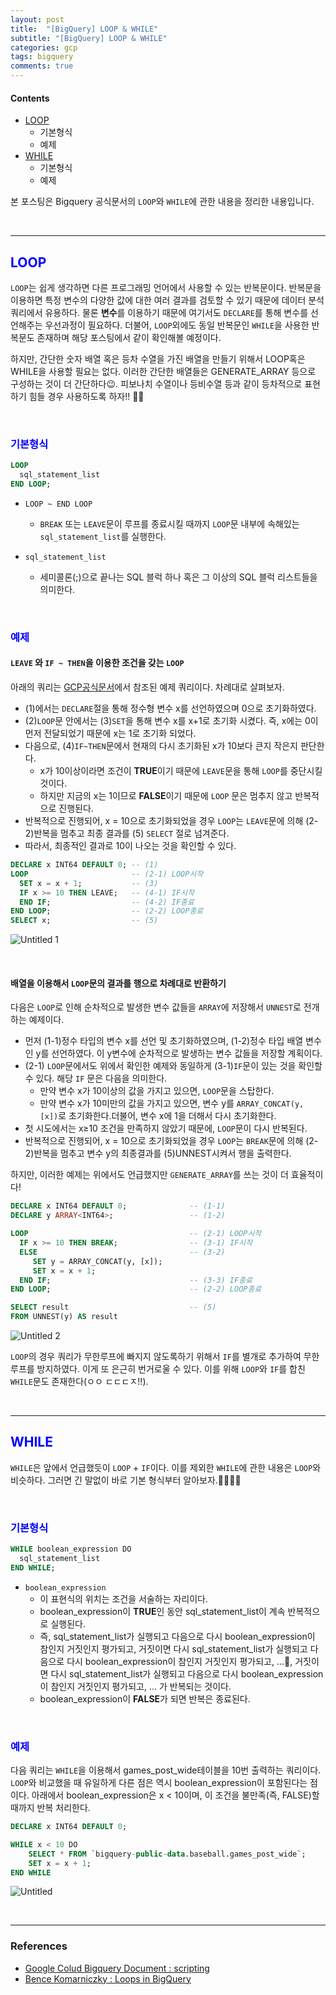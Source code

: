 ```yaml
---
layout: post
title:  "[BigQuery] LOOP & WHILE"
subtitle: "[BigQuery] LOOP & WHILE"
categories: gcp
tags: bigquery
comments: true
---
```




####  Contents
- [LOOP](#LOOP)
	- 기본형식
	- 예제
- [WHILE](#WHILE)
	- 기본형식
	- 예제

본 포스팅은 Bigquery 공식문서의 `LOOP`와 `WHILE`에  관한 내용을 정리한 내용입니다.

<br>

---

## <span style="color:blue">LOOP</span>

`LOOP`는 쉽게 생각하면 다른 프로그래밍 언어에서 사용할 수 있는 반복문이다. 반복문을 이용하면 특정 변수의 다양한 값에 대한 여러 결과를 검토할 수 있기 때문에 데이터 분석 쿼리에서 유용하다.  물론 **변수**를 이용하기 때문에 여기서도 `DECLARE`를 통해 변수를 선언해주는 우선과정이 필요하다. 더불어, `LOOP`외에도 동일 반복문인  `WHILE`을 사용한 반복문도 존재하며 해당 포스팅에서 같이 확인해볼 예정이다. 

하지만, 간단한 숫자 배열 혹은 등차 수열을 가진 배열을 만들기 위해서 LOOP혹은 WHILE을  사용할 필요는 없다. 이러한 간단한 배열들은  GENERATE_ARRAY 등으로 구성하는 것이 더 간단하다😉. 피보나치 수열이나 등비수열 등과 같이 등차적으로 표현하기 힘들 경우 사용하도록 하자!! 🐱‍🏍

<br>

### <span style="color:blue">기본형식</span>

```sql
LOOP
  sql_statement_list
END LOOP;
```

- `LOOP ~ END LOOP`
    - `BREAK` 또는 `LEAVE`문이 루프를 종료시킬 때까지  `LOOP`문 내부에 속해있는 `sql_statement_list`를 실행한다.

- `sql_statement_list`
    - 세미콜론(;)으로 끝나는 SQL 블럭 하나 혹은 그 이상의 SQL 블럭 리스트들을 의미한다.

<br>

### <span style="color:blue">예제</span>

#### `LEAVE` 와 `IF ~ THEN`을 이용한 조건을 갖는 `LOOP`

아래의 쿼리는 [GCP공식문서](https://cloud.google.com/bigquery/docs/reference/standard-sql/scripting#loop)에서 참조된 예제 쿼리이다.  차례대로 살펴보자.

- (1)에서는 `DECLARE`절을 통해 정수형 변수 x를 선언하였으며 0으로 초기화하였다.
- (2)`LOOP`문 안에서는 (3)`SET`을 통해 변수 x를 x+1로 초기화 시켰다. 즉, x에는 0이 먼저 전달되었기 때문에 x는 1로 초기화 되었다.
- 다음으로, (4)`IF~THEN`문에서 현재의 다시 초기화된 x가 10보다 큰지 작은지 판단한다.
    - x가 10이상이라면 조건이 **TRUE**이기 때문에 `LEAVE`문을 통해 `LOOP`를 중단시킬 것이다.
    - 하지만 지금의 x는 1이므로 **FALSE**이기 때문에 `LOOP` 문은 멈추지 않고 반복적으로 진행된다.
- 반복적으로 진행되어, x = 10으로 초기화되었을 경우 `LOOP`는 `LEAVE`문에 의해 (2-2)반복을 멈추고 최종 결과를 (5) `SELECT` 절로 넘겨준다.
- 따라서, 최종적인 결과로 10이 나오는 것을 확인할 수 있다.

```sql
DECLARE x INT64 DEFAULT 0; -- (1)
LOOP                       -- (2-1) LOOP시작
  SET x = x + 1;           -- (3)
  IF x >= 10 THEN LEAVE;   -- (4-1) IF시작
  END IF;                  -- (4-2) IF종료
END LOOP;                  -- (2-2) LOOP종료
SELECT x;                  -- (5)
```

![Untitled 1](https://user-images.githubusercontent.com/53929665/123545782-e4483080-d794-11eb-9f71-048abef7e59d.png)

<br>

#### 배열을 이용해서 `LOOP`문의 결과를 행으로 차례대로 반환하기

다음은 `LOOP`로 인해 순차적으로 발생한 변수 값들을 `ARRAY`에 저장해서 `UNNEST`로 전개하는 예제이다.  

- 먼저 (1-1)정수 타입의 변수 x를 선언 및 초기화하였으며, (1-2)정수 타입 배열 변수인 y를 선언하였다. 이 y변수에 순차적으로 발생하는 변수 값들을 저장할 계획이다.
- (2-1) `LOOP`문에서도 위에서 확인한 예제와 동일하게 (3-1)`IF`문이 있는 것을 확인할 수 있다. 해당 `IF` 문은 다음을 의미한다.
    - 만약 변수 x가 10이상의 값을 가지고 있으면, `LOOP`문을 스탑한다.
    - 만약 변수 x가 10미만의 값을 가지고 있으면, 변수 y를  `ARRAY_CONCAT(y, [x])`로 초기화한다.더불어, 변수 x에 1을 더해서 다시 초기화한다.
- 첫 시도에서는 x≥10 조건을 만족하지 않았기 때문에, `LOOP`문이 다시 반복된다.
- 반복적으로 진행되어, x = 10으로 초기화되었을 경우 `LOOP`는 `BREAK`문에 의해 (2-2)반복을 멈추고 변수 y의 최종결과를 (5)UNNEST시켜서 행을 출력한다.

하지만, 이러한 예제는 위에서도 언급했지만 `GENERATE_ARRAY`를 쓰는 것이 더 효율적이다!

```sql
DECLARE x INT64 DEFAULT 0;              -- (1-1)
DECLARE y ARRAY<INT64>;                 -- (1-2)

LOOP                                    -- (2-1) LOOP시작
  IF x >= 10 THEN BREAK;                -- (3-1) IF시작
  ELSE                                  -- (3-2)  
     SET y = ARRAY_CONCAT(y, [x]);      
     SET x = x + 1;
  END IF;                               -- (3-3) IF종료
END LOOP;                               -- (2-2) LOOP종료

SELECT result                           -- (5)
FROM UNNEST(y) AS result                
```


![Untitled 2](https://user-images.githubusercontent.com/53929665/123545784-e5795d80-d794-11eb-9dab-46de2dbc81fb.png)

`LOOP`의 경우 쿼리가 무한루프에 빠지지 않도록하기 위해서 `IF`를 별개로 추가하여 무한루프를 방지하였다. 이게 또 은근히 번거로울 수 있다. 이를 위해 `LOOP`와 `IF`를 합친 `WHILE`문도 존재한다(ㅇㅇ ㄷㄷㄷㅈ!!). 

<br>

---

## <span style="color:blue">WHILE</span>

`WHILE`은 앞에서 언급했듯이 `LOOP` + `IF`이다. 이를 제외한 `WHILE`에 관한 내용은 `LOOP`와 비슷하다. 그러면 긴 말없이 바로 기본 형식부터 알아보자.🏃‍♂️🏃‍♂️

<br>

### <span style="color:blue">기본형식</span>

```sql
WHILE boolean_expression DO
  sql_statement_list
END WHILE;
```

- `boolean_expression`
    - 이 표현식의 위치는 조건을 서술하는 자리이다.
    - boolean_expression이 **TRUE**인 동안 sql_statement_list이 계속 반복적으로 실행된다.
    - 즉, sql_statement_list가 실행되고 다음으로 다시 boolean_expression이 참인지 거짓인지 평가되고, 거짓이면 다시 sql_statement_list가 실행되고 다음으로 다시 boolean_expression이 참인지 거짓인지 평가되고, ...🤪, 거짓이면 다시 sql_statement_list가 실행되고 다음으로 다시 boolean_expression이 참인지 거짓인지 평가되고, ...  가 반복되는 것이다.
    - boolean_expression이 **FALSE**가 되면 반복은 종료된다.

<br>

### <span style="color:blue">예제</span>

다음 쿼리는 `WHILE`을 이용해서 games_post_wide테이블을 10번 출력하는 쿼리이다. `LOOP`와 비교했을 때 유일하게 다른 점은 역시 boolean_expression이 포함된다는 점이다. 아래에서 boolean_expression은 x < 10이며, 이 조건을 불만족(즉, FALSE)할 때까지 반복 처리한다.

```sql
DECLARE x INT64 DEFAULT 0;

WHILE x < 10 DO
    SELECT * FROM `bigquery-public-data.baseball.games_post_wide`;
    SET x = x + 1;
END WHILE
```


![Untitled](https://user-images.githubusercontent.com/53929665/123545786-e611f400-d794-11eb-90fa-11d7173b22e3.png)


<br>

---

### References

- [Google Colud Bigquery Document : scripting](https://cloud.google.com/bigquery/docs/reference/standard-sql/scripting#loop)
- [Bence Komarniczky : Loops in BigQuery](https://towardsdatascience.com/loops-in-bigquery-db137e128d2d)

